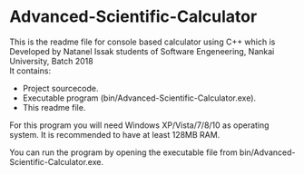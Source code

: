# Advanced-Scientific-Calculator
This is the readme file for console based calculator using C++ which is Developed by Natanel Issak students of Software Engeneering, Nankai University, Batch 2018  
It contains:
- Project sourcecode. 
- Executable program (bin/Advanced-Scientific-Calculator.exe). 
- This readme file.

For this program you will need Windows XP/Vista/7/8/10 as operating system. It is recommended to have at least 128MB RAM. 

You can run the program by opening the executable file from bin/Advanced-Scientific-Calculator.exe.



